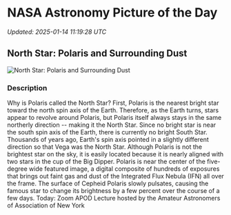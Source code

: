 # NASA Astronomy Picture of the Day

_Updated: 2025-01-14 11:19:28 UTC_

## North Star: Polaris and Surrounding Dust

![North Star: Polaris and Surrounding Dust](https://apod.nasa.gov/apod/image/2501/PolarisIfn_Coverta_960.jpg)

### Description

Why is Polaris called the North Star? First, Polaris is the nearest bright star toward the north spin axis of the Earth.  Therefore, as the Earth turns, stars appear to revolve around Polaris, but Polaris itself always stays in the same northerly direction -- making it the North Star.  Since no bright star is near the south spin axis of the Earth, there is currently no bright South Star.  Thousands of years ago, Earth's spin axis pointed in a slightly different direction so that Vega was the North Star.  Although Polaris is not the brightest star on the sky, it is easily located because it is nearly aligned with two stars in the cup of the Big Dipper. Polaris is near the center of the five-degree wide featured image, a digital composite of hundreds of exposures that brings out faint gas and dust of the Integrated Flux Nebula (IFN) all over the frame. The surface of Cepheid Polaris slowly pulsates, causing the famous star to change its brightness by a few percent over the course of a few days.    Today: Zoom APOD Lecture hosted by the Amateur Astronomers of Association of New York
